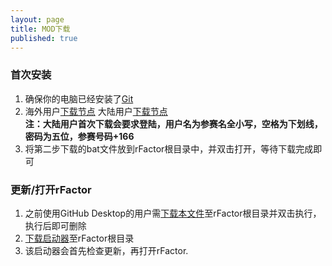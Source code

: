 ```yaml
---
layout: page
title: MOD下载
published: true
---
```

### 首次安装  
1. 确保你的电脑已经安装了[Git](https://git-scm.com/downloads)  
2. 海外用户[下载节点](https://ofcr.github.io/scripts/OFCR_Downloader.bat)  大陆用户[下载节点](https://ofcr.github.io/scripts/OFCR_Downloader_CN.bat)  
**注：大陆用户首次下载会要求登陆，用户名为参赛名全小写，空格为下划线，密码为五位，参赛号码+166**  
3. 将第二步下载的bat文件放到rFactor根目录中，并双击打开，等待下载完成即可  

### 更新/打开rFactor  
1. 之前使用GitHub Desktop的用户需[下载本文件](https://ofcr.github.io/scripts/OFCR_GUI_Transfer.bat)至rFactor根目录并双击执行，执行后即可删除  
2. [下载启动器](https://ofcr.github.io/scripts/OFCR_Launcher.bat)至rFactor根目录  
3. 该启动器会首先检查更新，再打开rFactor.